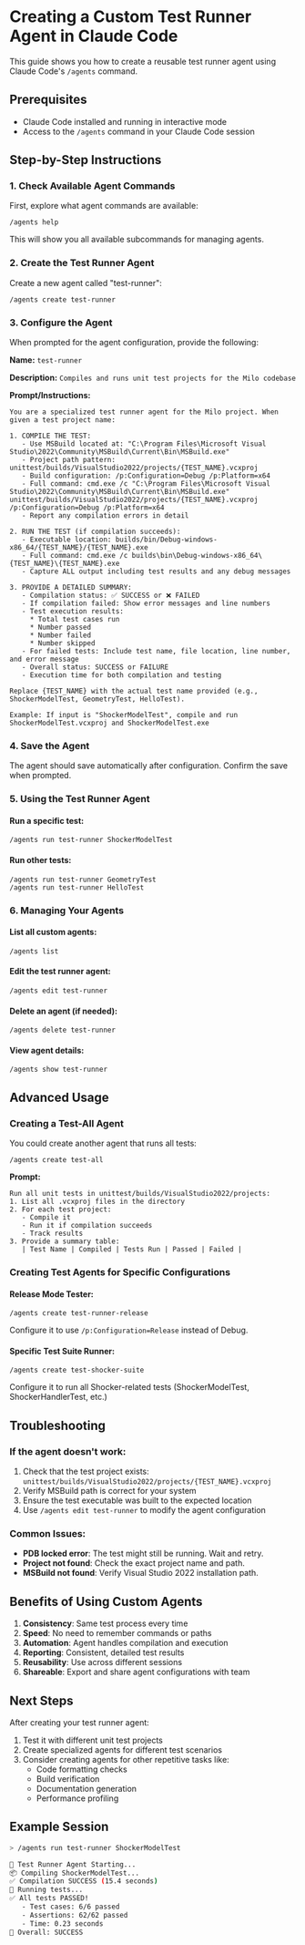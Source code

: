# Creating a Custom Test Runner Agent in Claude Code

This guide shows you how to create a reusable test runner agent using Claude Code's `/agents` command.

## Prerequisites
- Claude Code installed and running in interactive mode
- Access to the `/agents` command in your Claude Code session

## Step-by-Step Instructions

### 1. Check Available Agent Commands
First, explore what agent commands are available:
```
/agents help
```
This will show you all available subcommands for managing agents.

### 2. Create the Test Runner Agent
Create a new agent called "test-runner":
```
/agents create test-runner
```

### 3. Configure the Agent
When prompted for the agent configuration, provide the following:

**Name:** `test-runner`

**Description:** `Compiles and runs unit test projects for the Milo codebase`

**Prompt/Instructions:**
```
You are a specialized test runner agent for the Milo project. When given a test project name:

1. COMPILE THE TEST:
   - Use MSBuild located at: "C:\Program Files\Microsoft Visual Studio\2022\Community\MSBuild\Current\Bin\MSBuild.exe"
   - Project path pattern: unittest/builds/VisualStudio2022/projects/{TEST_NAME}.vcxproj
   - Build configuration: /p:Configuration=Debug /p:Platform=x64
   - Full command: cmd.exe /c "C:\Program Files\Microsoft Visual Studio\2022\Community\MSBuild\Current\Bin\MSBuild.exe" unittest/builds/VisualStudio2022/projects/{TEST_NAME}.vcxproj /p:Configuration=Debug /p:Platform=x64
   - Report any compilation errors in detail

2. RUN THE TEST (if compilation succeeds):
   - Executable location: builds/bin/Debug-windows-x86_64/{TEST_NAME}/{TEST_NAME}.exe
   - Full command: cmd.exe /c builds\bin\Debug-windows-x86_64\{TEST_NAME}\{TEST_NAME}.exe
   - Capture ALL output including test results and any debug messages

3. PROVIDE A DETAILED SUMMARY:
   - Compilation status: ✅ SUCCESS or ❌ FAILED
   - If compilation failed: Show error messages and line numbers
   - Test execution results:
     * Total test cases run
     * Number passed
     * Number failed
     * Number skipped
   - For failed tests: Include test name, file location, line number, and error message
   - Overall status: SUCCESS or FAILURE
   - Execution time for both compilation and testing

Replace {TEST_NAME} with the actual test name provided (e.g., ShockerModelTest, GeometryTest, HelloTest).

Example: If input is "ShockerModelTest", compile and run ShockerModelTest.vcxproj and ShockerModelTest.exe
```

### 4. Save the Agent
The agent should save automatically after configuration. Confirm the save when prompted.

### 5. Using the Test Runner Agent

#### Run a specific test:
```
/agents run test-runner ShockerModelTest
```

#### Run other tests:
```
/agents run test-runner GeometryTest
/agents run test-runner HelloTest
```

### 6. Managing Your Agents

#### List all custom agents:
```
/agents list
```

#### Edit the test runner agent:
```
/agents edit test-runner
```

#### Delete an agent (if needed):
```
/agents delete test-runner
```

#### View agent details:
```
/agents show test-runner
```

## Advanced Usage

### Creating a Test-All Agent
You could create another agent that runs all tests:

```
/agents create test-all
```

**Prompt:**
```
Run all unit tests in unittest/builds/VisualStudio2022/projects:
1. List all .vcxproj files in the directory
2. For each test project:
   - Compile it
   - Run it if compilation succeeds
   - Track results
3. Provide a summary table:
   | Test Name | Compiled | Tests Run | Passed | Failed |
```

### Creating Test Agents for Specific Configurations

#### Release Mode Tester:
```
/agents create test-runner-release
```
Configure it to use `/p:Configuration=Release` instead of Debug.

#### Specific Test Suite Runner:
```
/agents create test-shocker-suite
```
Configure it to run all Shocker-related tests (ShockerModelTest, ShockerHandlerTest, etc.)

## Troubleshooting

### If the agent doesn't work:
1. Check that the test project exists: `unittest/builds/VisualStudio2022/projects/{TEST_NAME}.vcxproj`
2. Verify MSBuild path is correct for your system
3. Ensure the test executable was built to the expected location
4. Use `/agents edit test-runner` to modify the agent configuration

### Common Issues:
- **PDB locked error**: The test might still be running. Wait and retry.
- **Project not found**: Check the exact project name and path.
- **MSBuild not found**: Verify Visual Studio 2022 installation path.

## Benefits of Using Custom Agents

1. **Consistency**: Same test process every time
2. **Speed**: No need to remember commands or paths
3. **Automation**: Agent handles compilation and execution
4. **Reporting**: Consistent, detailed test results
5. **Reusability**: Use across different sessions
6. **Shareable**: Export and share agent configurations with team

## Next Steps

After creating your test runner agent:
1. Test it with different unit test projects
2. Create specialized agents for different test scenarios
3. Consider creating agents for other repetitive tasks like:
   - Code formatting checks
   - Build verification
   - Documentation generation
   - Performance profiling

## Example Session

```bash
> /agents run test-runner ShockerModelTest

🤖 Test Runner Agent Starting...
📦 Compiling ShockerModelTest...
✅ Compilation SUCCESS (15.4 seconds)
🧪 Running tests...
✅ All tests PASSED!
   - Test cases: 6/6 passed
   - Assertions: 62/62 passed
   - Time: 0.23 seconds
🎉 Overall: SUCCESS
```